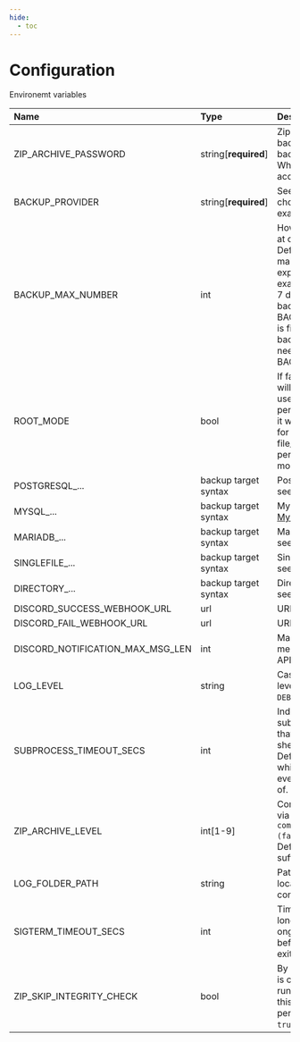 ```yaml
---
hide:
  - toc
---
```


# Configuration

Environemt variables

| Name                             | Type                 | Description                                                                                                                                                                                                                                                                                                   | Default           |
| :------------------------------- | :------------------- | :------------------------------------------------------------------------------------------------------------------------------------------------------------------------------------------------------------------------------------------------------------------------------------------------------------ | :---------------- |
| ZIP_ARCHIVE_PASSWORD             | string[**required**] | Zip archive password that all backups generated by this backuper instance will have. When it is lost, you lose access to your backups.                                                                                                                                                                        | -                 |
| BACKUP_PROVIDER                  | string[**required**] | See `Providers` chapter, choosen backup provider for example [GCS](./providers/google_cloud_storage.md).                                                                                                                                                                                                      | -                 |
| BACKUP_MAX_NUMBER                | int                  | How many backups can live at once for backup target. Defaults to `7`. Note this must makes sense with cron expression you use. For example if you want to have 7 day retention, and make backups at 5:00, BACKUP_MAX_NUMBER=7 is fine, but if you make 4 backups per day, you will need BACKUP_MAX_NUMBER=28. | 7                 |
| ROOT_MODE                        | bool                 | If false, process in container will start backuper using user with minimal permissions required. If `true`, it will run as root (it may help for example with file/directory backup permission issues in mounted volumes).                                                                                    | false             |
| POSTGRESQL\_...                  | backup target syntax | PostgreSQL database target, see [PostgreSQL](./backup_targets/postgresql.md).                                                                                                                                                                                                                                 | -                 |
| MYSQL\_...                       | backup target syntax | MySQL database target, see [MySQL](./backup_targets/mysql.md).                                                                                                                                                                                                                                                | -                 |
| MARIADB\_...                     | backup target syntax | MariaDB database target, see [MariaDB](./backup_targets/mariadb.md).                                                                                                                                                                                                                                          | -                 |
| SINGLEFILE\_...                  | backup target syntax | Single file database target, see [Single file](./backup_targets/file.md).                                                                                                                                                                                                                                     | -                 |
| DIRECTORY\_...                   | backup target syntax | Directory database target, see [Directory](backup_targets/directory.md).                                                                                                                                                                                                                                      | -                 |
| DISCORD_SUCCESS_WEBHOOK_URL      | url                  | URL for success messages.                                                                                                                                                                                                                                                                                     | -                 |
| DISCORD_FAIL_WEBHOOK_URL         | url                  | URL for fail messages.                                                                                                                                                                                                                                                                                        | -                 |
| DISCORD_NOTIFICATION_MAX_MSG_LEN | int                  | Maximum length of messages send to discord API.                                                                                                                                                                                                                                                               | 1500              |
| LOG_LEVEL                        | string               | Case sensitive const log level, must be one of `INFO`, `DEBUG`, `WARNING`, `ERROR`.                                                                                                                                                                                                                           | INFO              |
| SUBPROCESS_TIMEOUT_SECS          | int                  | Indicates how long subprocesses can last. Note that all backups are run from shell in subprocesses. Defaults to 3600 seconds which should be enough for even big dbs to make backup of.                                                                                                                       | 3600              |
| ZIP_ARCHIVE_LEVEL                | int[1-9]             | Compression level of 7-zip via `-mx` option: `-mx[N] : set compression level: -mx1 (fastest) ... -mx9 (ultra)`. Defaults to `3` which should be sufficient and fast enough.                                                                                                                                   | 3                 |
| LOG_FOLDER_PATH                  | string               | Path to store log files, for local development `./logs`, in container `/var/log/backuper`.                                                                                                                                                                                                                    | /var/log/backuper |
| SIGTERM_TIMEOUT_SECS             | int                  | Time in seconds on exit how long backuper will wait for ongoing backup threads before force killing them and exiting.                                                                                                                                                                                         | 30                |
| ZIP_SKIP_INTEGRITY_CHECK         | bool                 | By default after 7zip archive is created, integrity check runs on it. You can opt out this behaviour for performance reasons, use `true`.                                                                                                                                                                     | false             |

<br>
<br>

